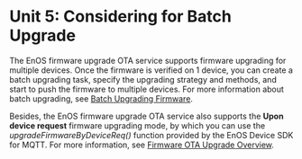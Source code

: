 # Unit 5: Considering for Batch Upgrade

The EnOS firmware upgrade OTA service supports firmware upgrading for multiple devices. Once the firmware is verified on 1 device, you can create a batch upgrading task, specify the upgrading strategy and methods, and start to push the firmware to multiple devices. For more information about batch upgrading, see [Batch Upgrading Firmware](/docs/device-connection/en/2.0.8/howto/ota/batch_upgrading_firmware.html).

Besides, the EnOS firmware upgrade OTA service also supports the **Upon device request** firmware upgrading mode, by which you can use the *upgradeFirmwareByDeviceReq()* function provided by the EnOS Device SDK for MQTT. For more information, see [Firmware OTA Upgrade Overview](/docs/device-connection/en/2.0.8/howto/ota/ota_overview.html). 